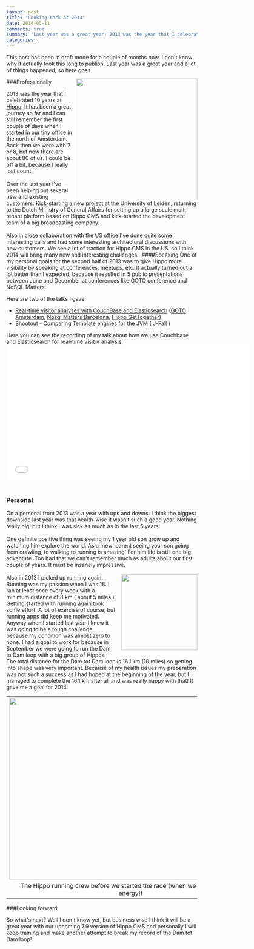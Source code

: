 ```yaml
---
layout: post
title: "Looking back at 2013"
date: 2014-03-11
comments: true
summary: "Last year was a great year! 2013 was the year that I celebrated 10 years, spoke at several conferences and run my first 10 mile run."
categories:
---
```


This post has been in draft mode for a couple of months now. I don't know why it actually took this long to publish. Last year was a great year and a lot of things happened, so here goes.

###Professionally
<img border="0" src="http://2.bp.blogspot.com/-4MvbcrhwYb0/UxuOFD2NgzI/AAAAAAAAAsQ/Y3mfjQ7VW9w/s1600/df511f2a688811e3b39112207f9a801b_8.jpg" height="320" width="320" align="right" />

2013 was the year that I celebrated 10 years at <a href="http://www.onehippo.com/" target="_blank">Hippo</a>. It has been a great journey so far and I can still remember the first couple of days when I started in our tiny office in the north of Amsterdam. Back then we were with 7 or 8, but now there are about 80 of us. I could be off a bit, because I really lost count.<br /><br />Over the last year I've been helping out several new and existing customers. Kick-starting a new project at the University of Leiden, returning to the Dutch Ministry of General Affairs for setting up a large scale multi-tenant platform based on Hippo CMS and kick-started the development team of a big broadcasting company.<br /><br />Also in close collaboration with the US office I've done quite some interesting calls and had some interesting architectural discussions with new customers. We see a lot of traction for Hippo CMS in the US, so I think 2014 will bring many new and interesting challenges.&nbsp;
####Speaking
One of my personal goals for the second half of 2013 was to give Hippo more visibility by speaking at conferences, meetups, etc. It actually turned out a lot better than I expected, because it resulted in 5 public presentations between June and December at conferences like GOTO conference and NoSQL Matters.

Here are two of the talks I gave:<br /><ul><li><a href="http://www.slideshare.net/jreijn/nosql13-bcnhippocouchbaseesfinal" target="_blank">Real-time visitor analyses with CouchBase and Elasticsearch</a> (<a href="http://gotocon.com/amsterdam-2013/" target="_blank">GOTO Amsterdam</a>, <a href="http://2013.nosql-matters.org/bcn/" target="_blank">Nosql Matters Barcelona</a>, <a href="http://www.meetup.com/HippoGetTogether/events/109032332/" target="_blank">Hippo GetTogether</a>)</li><li><a href="http://www.slideshare.net/jreijn/comparing-templateenginesjvm" target="_blank">Shootout - Comparing Template engines for the JVM</a> ( <a href="http://www.nljug.org/jfall/" target="_blank">J-Fall</a> )</li></ul>Here you can see the recording of my talk about how we use Couchbase and Elasticsearch for real-time visitor analysis.<br /><iframe allowfullscreen="" frameborder="0" height="360" src="//www.youtube.com/embed/vmUNtiq8uR0" width="640"></iframe><br /><br /><h3>Personal</h3>On a personal front 2013 was a year with ups and downs. I think the biggest downside last year was that health-wise it wasn’t such a good year. Nothing really big, but I think I was sick as much as in the last 5 years.<br /><br />One definite positive thing was seeing my 1 year old son grow up and watching him explore the world. As a 'new' parent seeing your son going from crawling, to walking to running is amazing! For him life is still one big adventure. Too bad that we can't remember much as adults about our first couple of years. It must be insanely impressive. <br /><br /><a href="http://3.bp.blogspot.com/-fFthr2DjfSM/UxuQSCn5y0I/AAAAAAAAAsc/AalPy6QdnRY/s1600/7906_10201659624788597_615295362_n.jpg" imageanchor="1" style="clear: right; float: right; margin-bottom: 1em; margin-left: 1em;"><img border="0" src="http://3.bp.blogspot.com/-fFthr2DjfSM/UxuQSCn5y0I/AAAAAAAAAsc/AalPy6QdnRY/s1600/7906_10201659624788597_615295362_n.jpg" height="200" width="200" /></a>Also in 2013 I picked up running again. Running was my passion when I was 18. I ran at least once every week with a minimum distance of 8 km ( about 5 miles ). Getting started with running again took some effort. A lot of exercise of course, but running apps did keep me motivated.<br />Anyway when I started last year I knew it was going to be a tough challenge, because my condition was almost zero to none. I had a goal to work for because in September we were going to run the Dam to Dam loop with a big group of Hippos. The total distance for the Dam tot Dam loop is 16.1 km (10 miles) so getting into shape was very important. Because of my health issues my preparation was not such a success as I had hoped at the beginning of the year, but I managed to complete the 16.1 km after all and was really happy with that! It gave me a goal for 2014.

<table align="center" cellpadding="0" cellspacing="0" class="tr-caption-container" style="margin-left: auto; margin-right: auto; text-align: center;"><tbody><tr><td style="text-align: center;"><a href="http://1.bp.blogspot.com/-2rnOVz0KgCA/Ux-AkRXXozI/AAAAAAAAAtE/A-1mTI_RV-Q/s1600/hippo-dam-tot-dam.jpg" imageanchor="1" style="margin-left: auto; margin-right: auto;"><img border="0" src="http://1.bp.blogspot.com/-2rnOVz0KgCA/Ux-AkRXXozI/AAAAAAAAAtE/A-1mTI_RV-Q/s1600/hippo-dam-tot-dam.jpg" height="480" width="640" /></a></td></tr><tr><td class="tr-caption" style="text-align: center;">The Hippo running crew before we started the race (when we still had a lot of energy!)</td></tr></tbody></table>

###Looking forward

So what's next? Well I don't know yet, but business wise I think it will be a great year with our upcoming 7.9 version of Hippo CMS and personally I will keep training and make another attempt to break my record of the Dam tot Dam loop!
